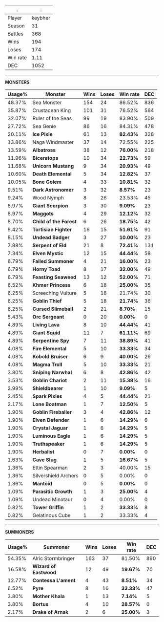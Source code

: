 .|.
|-|-
Player|keybher
Season|31
Battles|368
Wins|194
Loses|174
Win rate|1.11
DEC|1052

---
**MONSTERS**

Usage%|Monster|Wins|Loses|Win rate|DEC|
-|-|-|-|-|-|
48.37%|Sea Monster|154|24|86.52%|836|
35.87%|Crustacean King|101|31|76.52%|564|
32.07%|Ruler of the Seas|99|19|83.90%|509|
27.72%|Sea Genie|86|16|84.31%|478|
20.11%|**Ice Pixie**|61|13|**82.43%**|328|
13.86%|Naga Windmaster|37|14|72.55%|225|
13.59%|**Albatross**|38|12|**76.00%**|218|
11.96%|**Biceratops**|10|34|**22.73%**|59|
11.68%|**Unicorn Mustang**|9|34|**20.93%**|49|
10.60%|**Death Elemental**|5|34|**12.82%**|37|
10.05%|**Bone Golem**|4|33|**10.81%**|32|
9.51%|**Dark Astronomer**|3|32|**8.57%**|23|
9.24%|Wood Nymph|8|26|23.53%|45|
8.97%|**Giant Scorpion**|3|30|**9.09%**|23|
8.97%|**Maggots**|4|29|**12.12%**|32|
8.70%|**Child of the Forest**|6|26|**18.75%**|42|
8.42%|**Tortisian Fighter**|16|15|**51.61%**|91|
8.15%|**Undead Badger**|3|27|**10.00%**|23|
7.88%|**Serpent of Eld**|21|8|**72.41%**|131|
7.34%|**Elven Mystic**|12|15|**44.44%**|58|
6.79%|**Failed Summoner**|4|21|**16.00%**|23|
6.79%|**Horny Toad**|8|17|**32.00%**|49|
6.79%|**Feasting Seaweed**|13|12|**52.00%**|71|
6.52%|**Khmer Princess**|6|18|**25.00%**|35|
6.25%|Screeching Vulture|5|18|21.74%|30|
6.25%|**Goblin Thief**|5|18|**21.74%**|36|
6.25%|**Cursed Slimeball**|2|21|**8.70%**|15|
5.43%|**Orc Sergeant**|0|20|**0.00%**|0|
4.89%|**Living Lava**|8|10|**44.44%**|41|
4.89%|**Giant Squid**|11|7|**61.11%**|69|
4.89%|**Serpentine Spy**|7|11|**38.89%**|41|
4.08%|**Fire Elemental**|5|10|**33.33%**|34|
4.08%|**Kobold Bruiser**|6|9|**40.00%**|26|
4.08%|**Magma Troll**|5|10|**33.33%**|21|
3.80%|**Sniping Narwhal**|6|8|**42.86%**|42|
3.53%|**Goblin Chariot**|2|11|**15.38%**|16|
2.99%|**Shieldbearer**|1|10|**9.09%**|5|
2.45%|**Spark Pixies**|4|5|**44.44%**|21|
2.17%|**Lone Boatman**|1|7|**12.50%**|5|
1.90%|**Goblin Fireballer**|3|4|**42.86%**|12|
1.90%|**Elven Defender**|1|6|**14.29%**|6|
1.90%|**Crystal Jaguar**|1|6|**14.29%**|5|
1.90%|**Luminous Eagle**|1|6|**14.29%**|5|
1.90%|**Truthspeaker**|1|6|**14.29%**|5|
1.90%|**Herbalist**|0|7|**0.00%**|0|
1.63%|**Cave Slug**|1|5|**16.67%**|5|
1.36%|Ettin Spearman|2|3|40.00%|15|
1.36%|Silvershield Archers|0|5|0.00%|0|
1.36%|**Mantoid**|0|5|**0.00%**|0|
1.09%|**Parasitic Growth**|1|3|**25.00%**|4|
1.09%|Undead Minotaur|0|4|0.00%|0|
0.82%|**Tower Griffin**|1|2|**33.33%**|8|
0.82%|Gelatinous Cube|1|2|33.33%|4|

---
**SUMMONERS**

Usage%|Summoner|Wins|Loses|Win rate|DEC|
-|-|-|-|-|-|
54.35%|Alric Stormbringer|163|37|81.50%|890|
16.58%|**Wizard of Eastwood**|12|49|**19.67%**|70|
12.77%|**Contessa L'ament**|4|43|**8.51%**|34|
6.52%|**Pyre**|8|16|**33.33%**|47|
3.80%|**Mother Khala**|1|13|**7.14%**|5|
3.80%|**Bortus**|4|10|**28.57%**|0|
2.17%|**Drake of Arnak**|2|6|**25.00%**|3|
